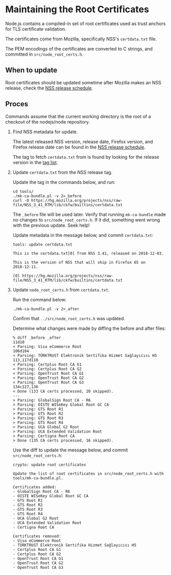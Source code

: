 # Maintaining the Root Certificates

Node.js contains a compiled-in set of root certificates used as trust anchors for TLS certificate validation.

The certificates come from Mozilla, specifically NSS's `certdata.txt` file.

The PEM encodings of the certificates are converted to C strings, and committed in `src/node_root_certs.h`.

## When to update

Root certificates should be updated sometime after Mozilla makes an NSS release, check the [NSS release schedule](https://wiki.mozilla.org/NSS:Release_Versions).

## Proces

Commands assume that the current working directory is the root of a checkout of the nodejs/node repository.

1. Find NSS metadata for update.

    The latest released NSS version, release date, Firefox version, and Firefox release date can be found in the [NSS release schedule](https://wiki.mozilla.org/NSS:Release_Versions).

    The tag to fetch `certdata.txt` from is found by looking for the release version in the [tag list](https://hg.mozilla.org/projects/nss/tags).

2. Update `certdata.txt` from the NSS release tag.

    Update the tag in the commands below, and run:

    ```shell
    cd tools/
    ./mk-ca-bundle.pl -v 2>_before
    curl -O https://hg.mozilla.org/projects/nss/raw-file/NSS_3_41_RTM/lib/ckfw/builtins/certdata.txt
    ```

    The `_before` file will be used later. Verify that running `mk-ca-bundle` made no changes to `src/node_root_certs.h`. If it did, something went wrong with the previous update. Seek help!

    Update metadata in the message below, and commit `certdata.txt`:

    ```text
    tools: update certdata.txt

    This is the certdata.txt[0] from NSS 3.41, released on 2018-12-03.

    This is the version of NSS that will ship in Firefox 65 on
    2018-12-11.

    [0] https://hg.mozilla.org/projects/nss/raw-file/NSS_3_41_RTM/lib/ckfw/builtins/certdata.txt
    ```

3. Update `node_root_certs.h` from `certdata.txt`.

    Run the command below:

    ```shell
    ./mk-ca-bundle.pl -v 2>_after
    ```

    Confirm that `../src/node_root_certs.h` was updated.

    Determine what changes were made by diffing the before and after files:

    ```shell
    % diff _before _after
    11d10
    < Parsing: Visa eCommerce Root
    106d104
    < Parsing: TÜRKTRUST Elektronik Sertifika Hizmet Sağlayıcısı H5
    113,117d110
    < Parsing: Certplus Root CA G1
    < Parsing: Certplus Root CA G2
    < Parsing: OpenTrust Root CA G1
    < Parsing: OpenTrust Root CA G2
    < Parsing: OpenTrust Root CA G3
    134c127,136
    < Done (133 CA certs processed, 20 skipped).
    ---
    > Parsing: GlobalSign Root CA - R6
    > Parsing: OISTE WISeKey Global Root GC CA
    > Parsing: GTS Root R1
    > Parsing: GTS Root R2
    > Parsing: GTS Root R3
    > Parsing: GTS Root R4
    > Parsing: UCA Global G2 Root
    > Parsing: UCA Extended Validation Root
    > Parsing: Certigna Root CA
    > Done (135 CA certs processed, 16 skipped).
    ```

    Use the diff to update the message below, and commit `src/node_root_certs.h`:

    ```text
    crypto: update root certificates

    Update the list of root certificates in src/node_root_certs.h with
    tools/mk-ca-bundle.pl.

    Certificates added:
    - GlobalSign Root CA - R6
    - OISTE WISeKey Global Root GC CA
    - GTS Root R1
    - GTS Root R2
    - GTS Root R3
    - GTS Root R4
    - UCA Global G2 Root
    - UCA Extended Validation Root
    - Certigna Root CA

    Certificates removed:
    - Visa eCommerce Root
    - TÜRKTRUST Elektronik Sertifika Hizmet Sağlayıcısı H5
    - Certplus Root CA G1
    - Certplus Root CA G2
    - OpenTrust Root CA G1
    - OpenTrust Root CA G2
    - OpenTrust Root CA G3
    ```
